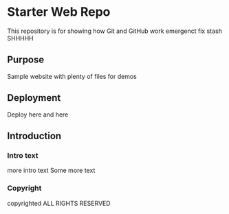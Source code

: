 # Starter Web Repo

This repository is for showing how Git and GitHub work
emergenct fix stash SHHHHH

## Purpose

Sample website with plenty of files for demos

## Deployment

Deploy here
and here 

## Introduction

### Intro text

 more intro text
 Some more text
 
 ### Copyright
 copyrighted ALL RIGHTS RESERVED